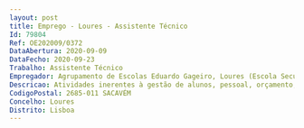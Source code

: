 ```yaml
--- 
layout: post
title: Emprego - Loures - Assistente Técnico
Id: 79804
Ref: OE202009/0372
DataAbertura: 2020-09-09
DataFecho: 2020-09-23
Trabalho: Assistente Técnico
Empregador: Agrupamento de Escolas Eduardo Gageiro, Loures (Escola Secundária de Sacavém - Sede)
Descricao: Atividades inerentes à gestão de alunos, pessoal, orçamento, contabilidade, tesouraria, património, aprovisionamento, secretaria, arquivo e expediente.
CodigoPostal: 2685-011 SACAVÉM
Concelho: Loures
Distrito: Lisboa
--- 
```

